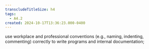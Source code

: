 ```yaml
---
transcludeTitleSize: h4
tags:
  - A4.2
created: 2024-10-17T13:36:23.000-0400
---
```

use workplace and professional conventions (e.g., naming, indenting, commenting) correctly to write programs and internal documentation;